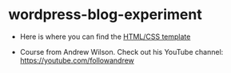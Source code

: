 # wordpress-blog-experiment

* Here is where you can find the [HTML/CSS template](https://www.youtube.com/redirect?event=video_description&redir_token=QUFFLUhqbmc3ajNmcWpTQlZTel9EQktjT1haVk5oaEdrUXxBQ3Jtc0tsY0FQUV9kM1ExWUMyLU9oVU5LbDdKelNVNGIwR1JaSlhtRTA2M1hIV3ZpMlV2WkxZaHVPMU4zQ0VqXzhxWUR4NlBFaE9RWDJFaFFCNlNVY3RQLWFvRnFYbkQyMm5BUER2Wk1oQzB6NU1XN0VvaHV3SQ&q=https%3A%2F%2Fgithub.com%2Fwilsmex%2Fblog-site-template&v=-h7gOJbIpmo)

* Course from Andrew Wilson. Check out his YouTube channel: https://youtube.com/followandrew